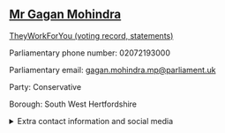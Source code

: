 ## <a href="https://members.parliament.uk/member/4804/contact">Mr Gagan Mohindra</a>

<a href="https://www.theyworkforyou.com/mp/25920/gagan_mohindra/south_west_hertfordshire">TheyWorkForYou (voting record, statements)</a> 

Parliamentary phone number: 02072193000 

Parliamentary email: gagan.mohindra.mp@parliament.uk 

Party: Conservative 

Borough: South West Hertfordshire 

<details><summary>Extra contact information and social media</summary> 
<li>Website:</li>
<li>Twitter:</li>
<li>Constituency office phone number:</li>
<li>Constituency office email:</li>
<li>Facebook:</li>
<li>Instagram:</li>
<li>Youtube:</li>
<li>Linkedin:</li>
<li>Government department phone number:</li>
<li>Government department email:</li>
<li>Threads:</li>
<li>Party office phone number:</li>
<li>Party office email:</li>
<li>Tiktok:</li>
</details>